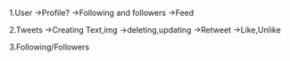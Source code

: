 1.User
  ->Profile?
  ->Following and followers
  ->Feed


2.Tweets
  ->Creating
      Text,img
  ->deleting,updating
  ->Retweet
  ->Like,Unlike

3.Following/Followers
